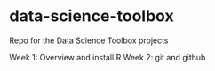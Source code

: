 # data-science-toolbox
Repo for the Data Science Toolbox projects

Week 1: Overview and install R
Week 2: git and github

